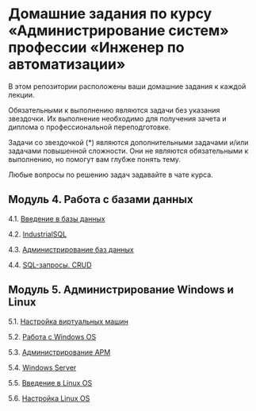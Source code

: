 # Домашние задания по курсу «Администрирование систем» профессии «Инженер по автоматизации»

В этом репозитории расположены ваши домашние задания к каждой лекции. 

Обязательными к выполнению являются задачи без указания звездочки. Их выполнение необходимо для получения зачета и диплома о профессиональной переподготовке.

Задачи со звездочкой (*) являются дополнительными задачами и/или задачами повышенной сложности. Они не являются обязательными к выполнению, но помогут вам глубже понять тему.

Любые вопросы по решению задач задавайте в чате курса.


## Модуль 4. Работа с базами данных

4.1. [Введение в базы данных](4.1/)  

4.2. [IndustrialSQL](4.2/)  

4.3. [Администрирование баз данных](4.3/)  

4.4. [SQL-запросы. CRUD](4.4/)  

## Модуль 5. Администрирование Windows и Linux

5.1. [Настройка виртуальных машин](5.1/)  

5.2. [Работа с Windows OS](5.2/)  

5.3. [Администрирование АРМ](5.3/)

5.4. [Windows Server](5.4/)  

5.5. [Введение в Linux OS](5.5/)  

5.6. [Настройка Linux OS](5.6/)
